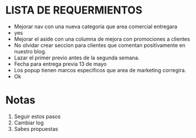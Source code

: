 # LISTA DE REQUERMIENTOS
- Mejorar nav con una nueva categoria que area comercial entregara
- yes
- Mejorar el aside con una columna de mejora con promociones a clientes 
- No olvidar crear seccion para clientes que comentan positivamente en nuestro blog. 
- Lazar el primer previo antes de la segunda semana.
- Fecha para entrega previa 13 de mayo
- Los popup tienen marcos especificos que area de marketing corregira.
- Ok

# Notas
1. Seguir estos pasos
2. Cambiar log
3. Sabes propuestas
